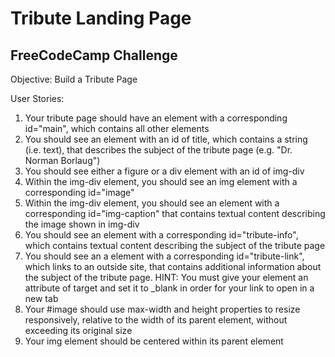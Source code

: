 # Tribute Landing Page 

## FreeCodeCamp Challenge

Objective: Build a Tribute Page

User Stories:

1. Your tribute page should have an element with a corresponding id="main", which contains all other elements
2. You should see an element with an id of title, which contains a string (i.e. text), that describes the subject of the tribute page (e.g. "Dr. Norman Borlaug")
3. You should see either a figure or a div element with an id of img-div
4. Within the img-div element, you should see an img element with a corresponding id="image"
5. Within the img-div element, you should see an element with a corresponding id="img-caption" that contains textual content describing the image shown in img-div
6. You should see an element with a corresponding id="tribute-info", which contains textual content describing the subject of the tribute page
7. You should see an a element with a corresponding id="tribute-link", which links to an outside site, that contains additional information about the subject of the tribute page. HINT: You must give your element an attribute of target and set it to _blank in order for your link to open in a new tab
8. Your #image should use max-width and height properties to resize responsively, relative to the width of its parent element, without exceeding its original size
9. Your img element should be centered within its parent element
